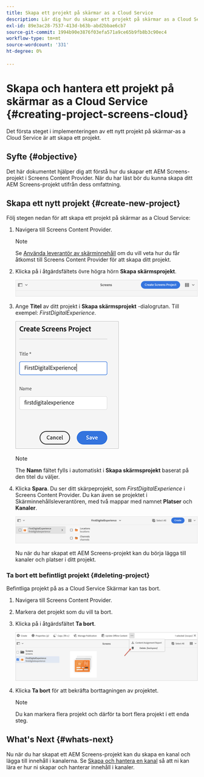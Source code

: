 ```yaml
---
title: Skapa ett projekt på skärmar as a Cloud Service
description: Lär dig hur du skapar ett projekt på skärmar as a Cloud Service.
exl-id: 89e3ac28-7537-413d-b63b-abd2bbae6cb7
source-git-commit: 1994b90e3876f03efa571a9ce65b9fb8b3c90ec4
workflow-type: tm+mt
source-wordcount: '331'
ht-degree: 0%

---
```


# Skapa och hantera ett projekt på skärmar as a Cloud Service {#creating-project-screens-cloud}

Det första steget i implementeringen av ett nytt projekt på skärmar-as a Cloud Service är att skapa ett projekt.

## Syfte {#objective}

Det här dokumentet hjälper dig att förstå hur du skapar ett AEM Screens-projekt i Screens Content Provider. När du har läst bör du kunna skapa ditt AEM Screens-projekt utifrån dess omfattning.

## Skapa ett nytt projekt {#create-new-project}

Följ stegen nedan för att skapa ett projekt på skärmar as a Cloud Service:

1. Navigera till Screens Content Provider.

   >[!NOTE]
   >Se [Använda leverantör av skärminnehåll](https://experienceleague.adobe.com/docs/experience-manager-cloud-service/content/screens-as-cloud-service/configure-screens-cloud/using-screens-content-provider.html?lang=en) om du vill veta hur du får åtkomst till Screens Content Provider för att skapa ditt projekt.

1. Klicka på i åtgärdsfältets övre högra hörn **Skapa skärmsprojekt**.

   ![](/help/screens-cloud/assets/create-content/create-screens-project1.png)

1. Ange **Titel** av ditt projekt i **Skapa skärmsprojekt** -dialogrutan. Till exempel: *FirstDigitalExperience*.

   ![](/help/screens-cloud/assets/create-content/create-screens-project2.png)

   >[!NOTE]
   >The **Namn** fältet fylls i automatiskt i **Skapa skärmsprojekt** baserat på den titel du väljer.

1. Klicka **Spara**. Du ser ditt skärpeprojekt, som *FirstDigitalExperience* i Screens Content Provider. Du kan även se projektet i Skärminnehållsleverantören, med två mappar med namnet **Platser** och **Kanaler**.

   ![](/help/screens-cloud/assets/create-content/create-screens-project3.png)

   Nu när du har skapat ett AEM Screens-projekt kan du börja lägga till kanaler och platser i ditt projekt.

### Ta bort ett befintligt projekt {#deleting-project}

Befintliga projekt på as a Cloud Service Skärmar kan tas bort.

1. Navigera till Screens Content Provider.
1. Markera det projekt som du vill ta bort.
1. Klicka på i åtgärdsfältet **Ta bort**.

   ![](/help/screens-cloud/assets/create-content/create-project5.png)

1. Klicka **Ta bort** för att bekräfta borttagningen av projektet.

   >[!NOTE]
   >Du kan markera flera projekt och därför ta bort flera projekt i ett enda steg.

## What&#39;s Next {#whats-next}

Nu när du har skapat ett AEM Screens-projekt kan du skapa en kanal och lägga till innehåll i kanalerna. Se [Skapa och hantera en kanal](creating-channels-screens-cloud.md) så att ni kan lära er hur ni skapar och hanterar innehåll i kanaler.
